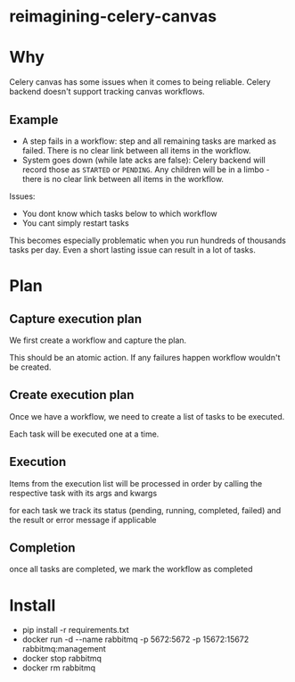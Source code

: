 # reimagining-celery-canvas

# Why 

Celery canvas has some issues when it comes to being reliable. 
Celery backend doesn't support tracking canvas workflows.

## Example
- A step fails in a workflow: step and all remaining tasks are marked as failed. There is no clear link between all items in the workflow.
- System goes down (while late acks are false): Celery backend will record those as `STARTED` or `PENDING`. Any children will be in a limbo - there is no clear link between all items in the workflow.

Issues:
- You dont know which tasks below to which workflow
- You cant simply restart tasks

This becomes especially problematic when you run hundreds of thousands tasks per day. Even a short lasting issue can result in a lot of tasks.

# Plan
## Capture execution plan
We first create a workflow and capture the plan. 

This should be an atomic action. If any failures happen workflow wouldn't be created.

## Create execution plan

Once we have a workflow, we need to create a list of tasks to be executed.

Each task will be executed one at a time.

## Execution

Items from the execution list will be processed in order
by calling the respective task with its args and kwargs

for each task we track its status (pending, running, completed, failed)
and the result or error message if applicable

## Completion

once all tasks are completed, we mark the workflow as completed

# Install 
- pip install -r requirements.txt 
- docker run -d --name rabbitmq -p 5672:5672 -p 15672:15672 rabbitmq:management
- docker stop rabbitmq
- docker rm rabbitmq